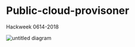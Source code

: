 # Public-cloud-provisoner
Hackweek 0614-2018

![untitled diagram](https://user-images.githubusercontent.com/32750261/41510365-28d1b64e-7218-11e8-84af-668392817dd0.png)
